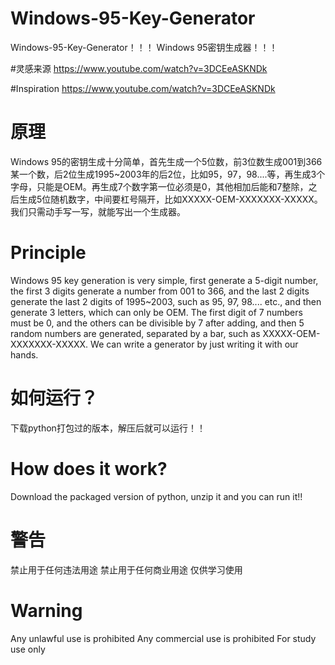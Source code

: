 # Windows-95-Key-Generator
Windows-95-Key-Generator！！！ Windows 95密钥生成器！！！

#灵感来源
https://www.youtube.com/watch?v=3DCEeASKNDk

#Inspiration
https://www.youtube.com/watch?v=3DCEeASKNDk

# 原理
Windows 95的密钥生成十分简单，首先生成一个5位数，前3位数生成001到366某一个数，后2位生成1995~2003年的后2位，比如95，97，98....等，再生成3个字母，只能是OEM。再生成7个数字第一位必须是0，其他相加后能和7整除，之后生成5位随机数字，中间要杠号隔开，比如XXXXX-OEM-XXXXXXX-XXXXX。我们只需动手写一写，就能写出一个生成器。

# Principle
Windows 95 key generation is very simple, first generate a 5-digit number, the first 3 digits generate a number from 001 to 366, and the last 2 digits generate the last 2 digits of 1995~2003, such as 95, 97, 98.... etc., and then generate 3 letters, which can only be OEM. The first digit of 7 numbers must be 0, and the others can be divisible by 7 after adding, and then 5 random numbers are generated, separated by a bar, such as XXXXX-OEM-XXXXXXX-XXXXX. We can write a generator by just writing it with our hands.

# 如何运行？
下载python打包过的版本，解压后就可以运行！！
# How does it work?
Download the packaged version of python, unzip it and you can run it!!

# 警告
禁止用于任何违法用途
禁止用于任何商业用途
仅供学习使用
# Warning
Any unlawful use is prohibited
Any commercial use is prohibited
For study use only

